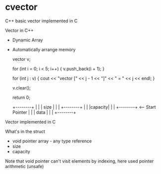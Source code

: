 # cvector
C++ basic vector implemented in C 

Vector in C++
- Dynamic Array
- Automatically arrange memory

    vector<int> v;

    for (int i = 0; i < 5; i++) {
        v.push_back(i + 1);
    }

    for (int j : v) {
        cout << "vector<int> [" << j - 1 << "]" << " = " << j << endl;
    }

    v.clear();

    return 0;

    +--------+
    |        |
    |  size  |
    |        |
    +--------+
    |        |
    |capacity|
    |        |
    +--------+ <-- Start Pointer
    |        |
    | data   |
    |        |
    +--------+

Vector implemented in C

What's in the struct
- void pointer array - any type reference
- size
- capacity

Note that void pointer can't visit elements by indexing, here used pointer
arithmetic (unsafe)

